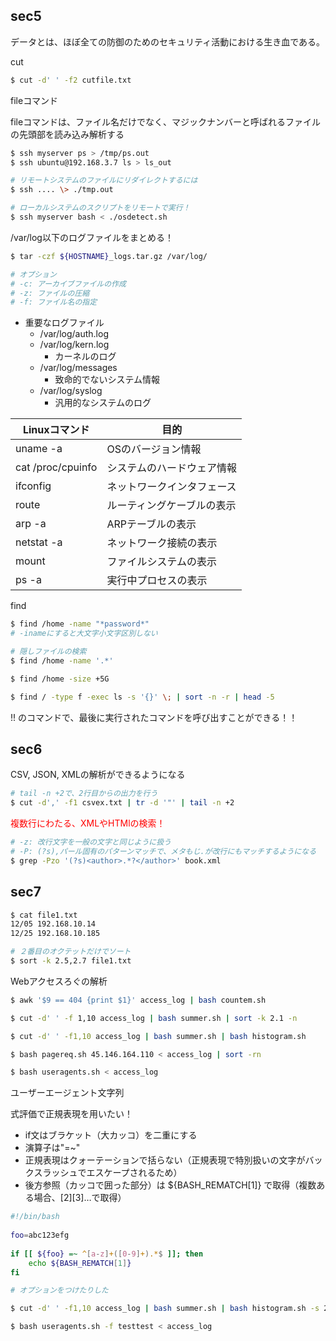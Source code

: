 ## sec5
データとは、ほぼ全ての防御のためのセキュリティ活動における生き血である。

cut

```sh
$ cut -d' ' -f2 cutfile.txt
```

fileコマンド

fileコマンドは、ファイル名だけでなく、マジックナンバーと呼ばれるファイルの先頭部を読み込み解析する

```sh
$ ssh myserver ps > /tmp/ps.out
$ ssh ubuntu@192.168.3.7 ls > ls_out

# リモートシステムのファイルにリダイレクトするには
$ ssh .... \> ./tmp.out

# ローカルシステムのスクリプトをリモートで実行！
$ ssh myserver bash < ./osdetect.sh
```

/var/log以下のログファイルをまとめる！

```sh
$ tar -czf ${HOSTNAME}_logs.tar.gz /var/log/

# オプション
# -c: アーカイブファイルの作成
# -z: ファイルの圧縮
# -f: ファイル名の指定 
```

- 重要なログファイル
  - /var/log/auth.log
  - /var/log/kern.log
    - カーネルのログ
  - /var/log/messages
    - 致命的でないシステム情報
  - /var/log/syslog
    - 汎用的なシステムのログ

| Linuxコマンド | 目的 |
| --- | --- |
| uname -a | OSのバージョン情報 |
| cat /proc/cpuinfo | システムのハードウェア情報 |
| ifconfig | ネットワークインタフェース |
| route | ルーティングケーブルの表示 |
| arp -a | ARPテーブルの表示 |
| netstat -a | ネットワーク接続の表示 |
| mount | ファイルシステムの表示 |
| ps -a | 実行中プロセスの表示 |


find

```sh
$ find /home -name "*password*"
# -inameにすると大文字小文字区別しない

# 隠しファイルの検索
$ find /home -name '.*'

$ find /home -size +5G

$ find / -type f -exec ls -s '{}' \; | sort -n -r | head -5
```

!! のコマンドで、最後に実行されたコマンドを呼び出すことができる！！


## sec6
CSV, JSON, XMLの解析ができるようになる

```sh
# tail -n +2で、2行目からの出力を行う
$ cut -d',' -f1 csvex.txt | tr -d '"' | tail -n +2
```

<span style="color:red">
複数行にわたる、XMLやHTMlの検索！
</span>

```sh
# -z: 改行文字を一般の文字と同じように扱う
# -P: (?s),パール固有のパターンマッチで、メタもじ.が改行にもマッチするようになる
$ grep -Pzo '(?s)<author>.*?</author>' book.xml
```


## sec7
```sh
$ cat file1.txt
12/05 192.168.10.14
12/25 192.168.10.185

# ２番目のオクテットだけでソート
$ sort -k 2.5,2.7 file1.txt
```

Webアクセスろぐの解析
```sh
$ awk '$9 == 404 {print $1}' access_log | bash countem.sh

$ cut -d' ' -f 1,10 access_log | bash summer.sh | sort -k 2.1 -n

$ cut -d' ' -f1,10 access_log | bash summer.sh | bash histogram.sh

$ bash pagereq.sh 45.146.164.110 < access_log | sort -rn

$ bash useragents.sh < access_log
```

ユーザーエージェント文字列

式評価で正規表現を用いたい！

- if文はブラケット（大カッコ）を二重にする
- 演算子は"=~"
- 正規表現はクォーテーションで括らない（正規表現で特別扱いの文字がバックスラッシュでエスケープされるため）
- 後方参照（カッコで囲った部分）は ${BASH_REMATCH[1]} で取得（複数ある場合、[2][3]…で取得）

```sh
#!/bin/bash
 
foo=abc123efg
 
if [[ ${foo} =~ ^[a-z]+([0-9]+).*$ ]]; then
    echo ${BASH_REMATCH[1]}
fi
```

```sh
# オプションをつけたりした

$ cut -d' ' -f1,10 access_log | bash summer.sh | bash histogram.sh -s 25

$ bash useragents.sh -f testtest < access_log
```

